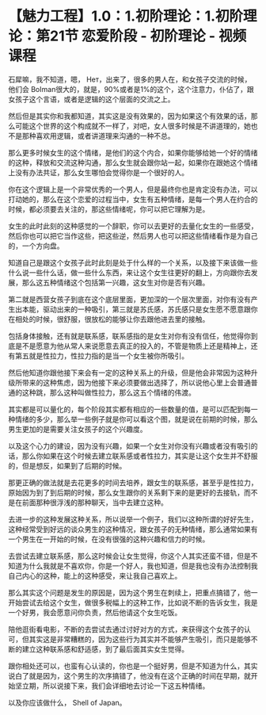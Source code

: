 # 【魅力工程】1.0：1.初阶理论：1.初阶理论：第21节 恋爱阶段 - 初阶理论 - 视频课程

石犀嘛，我不知道，嗯， Нет，出来了，很多的男人在，和女孩子交流的时候，他们会 ВоIman很大的，就是，90%或者是1%的这个，这个注意力，仆佔了，跟女孩子这个言语，或者是逻辑的这个层面的交流之上。

然后但是其实你和我都知道，其实这是没有效果的，因为如果这个有效果的话，那么可能这个世界的这个构成就不一样了，对吧，女人很多时候是不讲道理的，她也不是那种喜欢用逻辑，或者讲道理来沟通的一种不总。

那么更多时候女生的这个情绪，是他们的这个内合，如果你能够给她一个好的情绪的这种，释放和交流这种沟通，那么女生就会跟你站一起，如果你在跟她这个情绪上没有办法共证，那么女生哪怕会觉得你是一个很好的人。

你在这个逻辑上是一个非常优秀的一个男人，但是最终你也是肯定没有办法，可以打动她的，那么在这个恋爱的过程当中，女生有五种情绪，是每一个男人在约合的时候，都必须要去关注的，那这些情绪呢，你可以把它理解为是。

女生的此时此刻的这种感觉的一个辞职，你可以去更好的去量化女生的一些感受，然后你也可以把它当作这些，把这些逆，然后男人也可以把这些情绪看作是为自己的，一个方向盘。

知道自己是跟这个女孩子此时此刻是处于什么样的一个关系，以及接下来该做一些什么说一些什么话，做一些什么东西，来让这个女生往更好的翻上，方向跟你去发展，那么这五种情绪这个包括第一兴趣，这女生对你是否有兴趣。

第二就是西营女孩子到底在这个底层里面，更加深的一个层次里面，对你有没有产生出本能，驱动出来的一种吸引，第三就是苏氏感，苏氏感只是女生愿不愿意跟你在相处的时候，很舒服，很放松的能够让你去跟他进去里的接触。

包括身体接触，还有就是联系感，联系感指的是女生对你有没有信任，他觉得你到底是不是愿意为他从常人来说愿意去真正的投入的，不管是物质上还是精神上，还有第五就是性拉力，性拉力指的是当一个女生被你所吸引。

然后他知道你跟他接下来会有一定的这种关系上的升级，但是他会非常因为这种升级所带来的这种焦虑，因为他接下来必须要做出选择了，所以说他心里上会普通普通的这种跳，那么这种叫做性拉力，那么这五个情绪的伟渡。

其实都是可以量化的，每个阶段其实都有相应的一些数量的值，是可以匹配到每一种情绪的多少，那么举一些例子就是你可以看这个图，就是说在前期的时候，那么男生更加的是需要关注女孩子的这个兴趣度。

以及这个心力的建设，因为没有兴趣，如果一个女生对你没有兴趣或者没有吸引的话，那么你如果在这个时候去建立联系感或者性拉力，其实是让这个女生并不舒服的，但是想反，如果到了后期的时候。

那更正确的做法就是去花更多的时间去培养，跟女生的联系感，甚至乎是性拉力，原始因为到了到后期的时候，那么女生跟你的关系剩下来的是更好的去接轨，而不是在前面那种很浮浅的那种聊天，当中去建立这种。

去进一步的这种发展这种关系，所以说举一个例子，我们以这种所谓的好好先生，这种经常受到好远的谈众男生的这种情况，跟女孩子的无种情绪，那么通常如果有一个男生在一开始的时候，在没有很强的这种兴趣和信力的时候。

去尝试去建立联系感，那么这时候会让女生觉得，你这个人其实还蛮不错，但是不知道为什么我就是不喜欢你，你是一个好人，我也知道，但是我也没有办法控制我自己内心的这种，能上的这种感受，来让我自己喜欢上。

那么其实这个问题是发生的原因是，因为这个男生在刺续上，把重点搞错了，他一开始尝试去给这个女生，做很多税幅上的这种工作，比如说不断的告诉女生，我是一个好男，我会愿意问你负责，然后他请这个女生吃饭。

陪他逛街看电影，不断的去尝试去通过讨好对方的方式，来获得这个女孩子的认可，但其实这是非常糟糕的，因为这些行为其实并不能够产生吸引，而只是能够不断的建立这种联系感和舒适感，到了最后面其实女生觉得。

跟你相处还可以，也蛮有心认读的，你也是一个挺好男，但是不知道为什么，其实说白了就是因为，这个男生的次序搞错了，他没有在这个正确的时间在早期，就开始坚立期，所以说接下来，我们会详细地去讨论一下这五种情绪。

以及你应该做什么， Shell of Japan。
